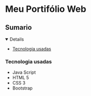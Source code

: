 # Meu Portifólio Web

## Sumario
<details open="open">
  
- [Tecnologia usadas](###TecnologiaUsadas)

</details>

### Tecnologia usadas
- Java Script
- HTML 5
- CSS 3
- Bootstrap
